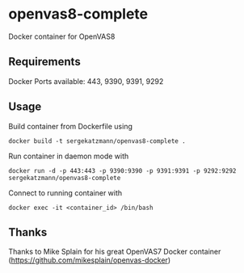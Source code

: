 # openvas8-complete
Docker container for OpenVAS8

Requirements
------------
Docker
Ports available: 443, 9390, 9391, 9292

Usage
-----

Build container from Dockerfile using
```
docker build -t sergekatzmann/openvas8-complete .
```

Run container in daemon mode with
```
docker run -d -p 443:443 -p 9390:9390 -p 9391:9391 -p 9292:9292 sergekatzmann/openvas8-complete
```

Connect to running container with
```
docker exec -it <container_id> /bin/bash
```

Thanks
------
Thanks to Mike Splain for his great OpenVAS7 Docker container (https://github.com/mikesplain/openvas-docker)
